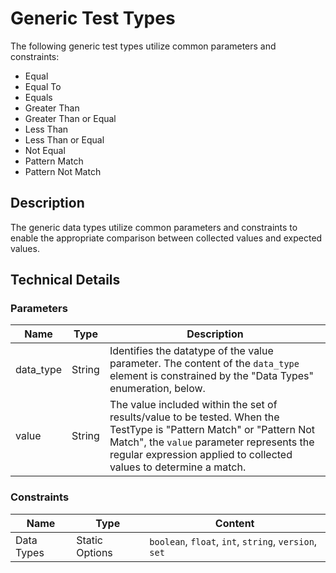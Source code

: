 # Generic Test Types

The following generic test types utilize common parameters and constraints:
- Equal
- Equal To
- Equals
- Greater Than
- Greater Than or Equal
- Less Than
- Less Than or Equal
- Not Equal
- Pattern Match
- Pattern Not Match


## Description
The generic data types utilize common parameters and constraints to enable the appropriate comparison between collected values and expected values.

## Technical Details
### Parameters
| Name                  |Type    | Description |
| ----------------------|--------| ----------- |
| data_type | String | Identifies the datatype of the value parameter.  The content of the `data_type` element is constrained by the "Data Types" enumeration, below. |
| value | String | The value included within the set of results/value to be tested.  When the TestType is "Pattern Match" or "Pattern Not Match", the `value` parameter represents the regular expression applied to collected values to determine a match. |

### Constraints
| Name       | Type           | Content     |
| -----------|----------------| ----------- |
| Data Types | Static Options | `boolean`, `float`, `int`, `string`, `version`, `set` |

